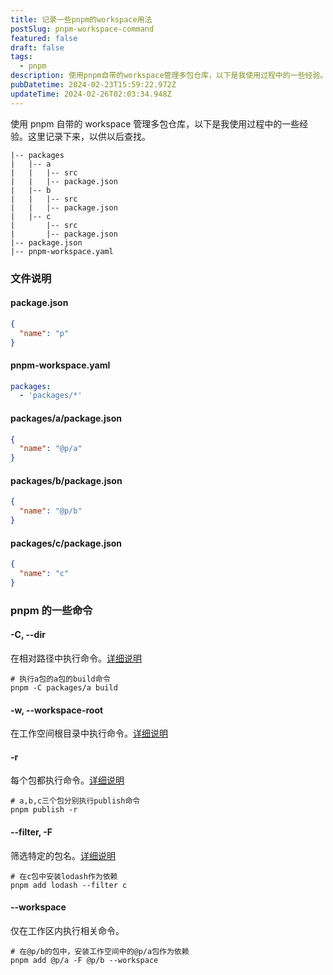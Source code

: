 ```yaml
---
title: 记录一些pnpm的workspace用法
postSlug: pnpm-workspace-command
featured: false
draft: false
tags:
  - pnpm
description: 使用pnpm自带的workspace管理多包仓库，以下是我使用过程中的一些经验。这里记录下来，以供以后查找。
pubDatetime: 2024-02-23T15:59:22.972Z
updateTime: 2024-02-26T02:03:34.948Z
---
```


使用 pnpm 自带的 workspace 管理多包仓库，以下是我使用过程中的一些经验。这里记录下来，以供以后查找。

```plaintext
|-- packages
|   |-- a
|   |   |-- src
|   |   |-- package.json
|   |-- b
|   |   |-- src
|   |   |-- package.json
|   |-- c
|       |-- src
|       |-- package.json
|-- package.json
|-- pnpm-workspace.yaml
```

### 文件说明

#### package.json

```json
{
  "name": "p"
}
```

#### pnpm-workspace.yaml

```yml
packages:
  - 'packages/*'
```

#### packages/a/package.json

```json
{
  "name": "@p/a"
}
```

#### packages/b/package.json

```json
{
  "name": "@p/b"
}
```

#### packages/c/package.json

```json
{
  "name": "c"
}
```

### pnpm 的一些命令

#### -C, --dir

在相对路径中执行命令。[详细说明](https://pnpm.io/zh/pnpm-cli#-c-path---dir-path)

```shell
# 执行a包的a包的build命令
pnpm -C packages/a build
```

#### -w, --workspace-root

在工作空间根目录中执行命令。[详细说明](https://pnpm.io/zh/pnpm-cli#-w---workspace-root)

#### -r

每个包都执行命令。[详细说明](https://pnpm.io/zh/cli/recursive#--filter-package_selector)

```shell
# a,b,c三个包分别执行publish命令
pnpm publish -r
```

#### --filter, -F

筛选特定的包名。[详细说明](https://pnpm.io/zh/filtering)

```shell
# 在c包中安装lodash作为依赖
pnpm add lodash --filter c
```

#### --workspace

仅在工作区内执行相关命令。

```shell
# 在@p/b的包中，安装工作空间中的@p/a包作为依赖
pnpm add @p/a -F @p/b --workspace
```
